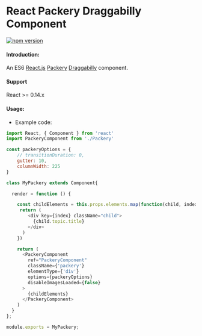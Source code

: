 React Packery Draggabilly Component
=======================

[![npm version](https://badge.fury.io/js/react-packery-component.svg)](http://badge.fury.io/js/react-packery-component)

#### Introduction:
An ES6 [React.js](https://facebook.github.io/react/) [Packery](http://packery.metafizzy.co/) [Draggabilly](http://draggabilly.desandro.com/)  component. 

#### Support
React >= 0.14.x

#### Usage:

* Example code:

```js
import React, { Component } from 'react'
import PackeryComponent from './Packery'

const packeryOptions = {
    // transitionDuration: 0,
    gutter: 10,
    columnWidth: 225
}

class MyPackery extends Component{

  render = function () {

    const childElements = this.props.elements.map(function(child, index){
     return (
        <div key={index} className="child">
          {child.topic.title}
        </div>
      )
    })

    return (
      <PackeryComponent
        ref="PackeryComponent"
        className={'packery'}
        elementType={'div'}
        options={packeryOptions}
        disableImagesLoaded={false}
      >
        {childElements}
      </PackeryComponent>
    )
  }
};

module.exports = MyPackery;


```
